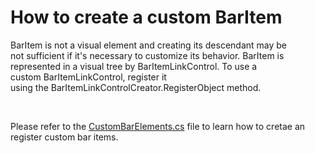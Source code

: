 # How to create a custom BarItem


<p>BarItem is not a visual element and creating its descendant may be not sufficient if it's necessary to customize its behavior. BarItem is represented in a visual tree by BarItemLinkControl. To use a custom BarItemLinkControl, register it using the BarItemLinkControlCreator.RegisterObject method. </p>

<br/>

Please refer to the [CustomBarElements.cs](CS/WpfApplication1/CustomBarElements.cs) file to learn how to cretae an register custom bar items.
